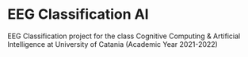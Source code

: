 # EEG Classification AI
EEG Classification project for the class Cognitive Computing &amp; Artificial Intelligence at University of Catania (Academic Year 2021-2022)
